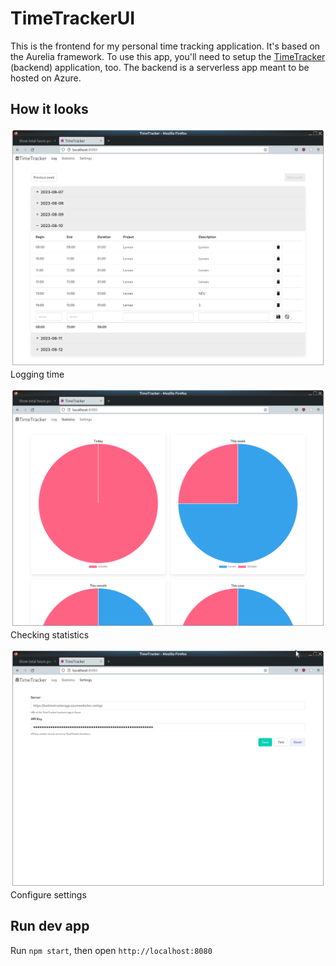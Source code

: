 # TimeTrackerUI

This is the frontend for my personal time tracking application. It's based on the Aurelia framework. To use this app, you'll need to setup the [TimeTracker](https://github.com/huddeldaddel/TimeTracker) (backend) application, too. The backend is a serverless app meant to be hosted on Azure.

## How it looks

![Logging time](docs/log.png)
Logging time

![Checking statistics](docs/statistics.png)
Checking statistics

![Configure settings](docs/settings.png)
Configure settings

## Run dev app

Run `npm start`, then open `http://localhost:8080`
